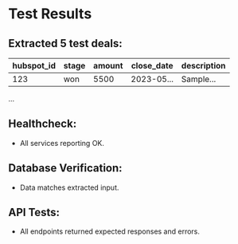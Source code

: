 # Test Results

## Extracted 5 test deals:
| hubspot_id | stage | amount | close_date | description |
|------------|-------|--------|------------|-------------|
| 123        | won   | 5500   | 2023-05... | Sample...   |
...

## Healthcheck:
- All services reporting OK.

## Database Verification:
- Data matches extracted input.

## API Tests:
- All endpoints returned expected responses and errors.

